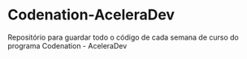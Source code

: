 # Codenation-AceleraDev
Repositório para guardar todo o código de cada semana de curso do programa Codenation - AceleraDev
